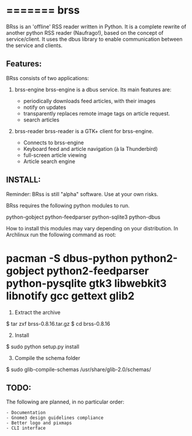 =======
 brss
=======

BRss is an 'offline' RSS reader written in Python.
It is a complete rewrite of another python RSS reader (Naufrago!),
based on the concept of service/client. It uses the dbus library to 
enable communication between the service and clients.

Features:
---------

BRss consists of two applications:

1. brss-engine
brss-engine is a dbus service. Its main features are:
    - periodically downloads feed articles, with their images
    - notify on updates
    - transparently replaces remote image tags on article request.
    - search articles

2. brss-reader
brss-reader is a GTK+ client for brss-engine.
    - Connects to brss-engine
    - Keyboard feed and article navigation (à la Thunderbird)
    - full-screen article viewing
    - Article search engine


INSTALL:
--------
Reminder: BRss is still "alpha" software. Use at your own risks.

BRss requires the following python modules to run.

python-gobject
python-feedparser
python-sqlite3
python-dbus

How to install this modules may vary depending on your distribution.
In Archlinux run the following command as root:

# pacman -S dbus-python python2-gobject python2-feedparser python-pysqlite gtk3 libwebkit3 libnotify gcc gettext glib2

1. Extract the archive

$ tar zxf brss-0.8.16.tar.gz
$ cd brss-0.8.16

2. Install

$ sudo python setup.py install

3. Compile the schema folder

$ sudo glib-compile-schemas /usr/share/glib-2.0/schemas/

TODO:
-----

The following are planned, in no particular order:

    - Documentation
    - Gnome3 design guidelines compliance
    - Better logo and pixmaps
    - CLI interface
